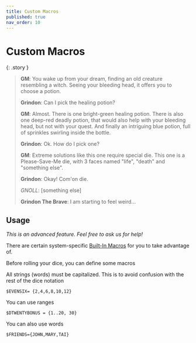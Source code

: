 ```yaml
---
title: Custom Macros
published: true
nav_order: 10
---
```


# Custom Macros

{: .story }
>**GM**: You wake up from your dream, finding an old creature resembling a witch. Seeing your bleeding head, it offers you to choose a potion.
>
>**Grindon**: Can I pick the healing potion?
>
>**GM**: Almost. There is one bright-green healing potion. There is also one deep-red deadly potion, that would also help with your bleeding head, but not with your quest. And finally an intriguing blue potion, full of sprinkles swirling inside the bottle.
>
>**Grindon**: Ok. How do I pick one?
>
>**GM**: Extreme solutions like this one require special die. This one is a Please-Save-Me die, with 3 faces named "life", "death" and "something else".
>
>**Grindon**: Okay! Com'on die.
>
>*GNOLL*: [something else]
>
>**Grindon The Brave**: I am starting to feel weird...

## Usage

*This is an advanced feature. Feel free to ask us for help!*

There are certain system-specific [Built-In Macros](./builtin_macros.md) for you to take advantage of.

Before rolling your dice, you can define some macros

All strings (words) must be capitalized. This is to avoid confusion with the rest of the dice notation

`$EVENSIX= {2,4,6,8,10,12}`

You can use ranges

`$DTWENTYBONUS = {1..20, 30}`

You can also use words

`$FRIENDS={JOHN,MARY,TAI}`

